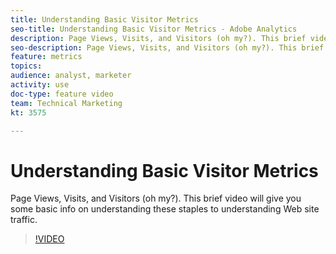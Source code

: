 ```yaml
---
title: Understanding Basic Visitor Metrics
seo-title: Understanding Basic Visitor Metrics - Adobe Analytics
description: Page Views, Visits, and Visitors (oh my?). This brief video will give you some basic info on understanding these staples to understanding Web site traffic.
seo-description: Page Views, Visits, and Visitors (oh my?). This brief video will give you some basic info on understanding these staples to understanding Web site traffic. - Adobe Analytics
feature: metrics
topics: 
audience: analyst, marketer
activity: use
doc-type: feature video
team: Technical Marketing
kt: 3575

---
```


# Understanding Basic Visitor Metrics

Page Views, Visits, and Visitors (oh my?). This brief video will give you some basic info on understanding these staples to understanding Web site traffic.

>[!VIDEO](https://video.tv.adobe.com/v/28774/?quality=12)
